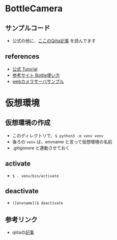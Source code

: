 # BottleCamera

## サンプルコード
* 公式の他に、[ここのQiita記事](https://qiita.com/pulat/items/d401853c2bf1f7b5661b) を読んでます
## references
* [公式 Tutorial](http://bottlepy.org/docs/dev/tutorial.html#quickstart-hello-world)
* [参考サイト Bottle使い方](https://blog.codecamp.jp/programming-python-bottle)
* [webカメラサーバサンプル](https://gist.github.com/YuzuRyo61/2197edf86f597fb428d42121cec3c623)

# 仮想環境
## 仮想環境の作成
* このディレクトリで、`$ python3 -m venv venv`
* 後ろの `venv` は、envname と言って仮想環境の名前
* .gitigonore と連動させておく
## activate
* `$ . venv/bin/activate`
## deactivate
* `([envname])$ deactivate`
## 参考リンク
* qiitaの[記事](https://qiita.com/futakuchi0117/items/6030458a96f62cb64d37)
